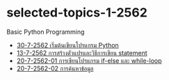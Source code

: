 # selected-topics-1-2562
Basic Python Programming

* [30-7-2562 เริ่มต้นเขียนโปรแกรม Python](https://github.com/mrolarik/1-2562-selected-topics/blob/master/selected-topics-30-7-2562.ipynb)
* [13-7-2562 การสร้างตัวแปรและวิธีการเขียน statement](https://github.com/mrolarik/1-2562-selected-topics/blob/master/Selected-topics-13-8-2019.ipynb)
* [20-7-2562-01 การเขียนโปรแกรม if-else และ while-loop](https://github.com/mrolarik/1-2562-selected-topics/blob/master/Selected-topics-02-01-BMI-Calculation.ipynb)
* [20-7-2562-02 การค้นหาข้อมูล](https://github.com/mrolarik/1-2562-selected-topics/blob/master/Selected-topics-02-Search.ipynb)
